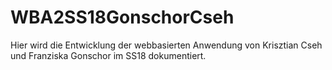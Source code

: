 # WBA2SS18GonschorCseh     

Hier wird die Entwicklung der webbasierten Anwendung von Krisztian Cseh und Franziska Gonschor im SS18 dokumentiert.

